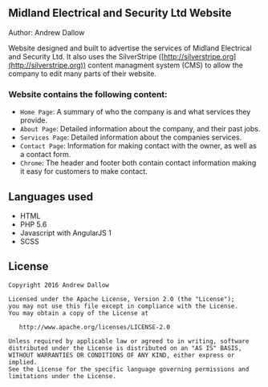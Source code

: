 ## Midland Electrical and Security Ltd Website

Author: Andrew Dallow

Website designed and built to advertise the services of Midland Electrical and Security Ltd. It also uses the SilverStripe ([http://silverstripe.org](http://silverstripe.org)) content managment system (CMS) to allow the company to edit many parts of their website. 

### Website contains the following content:
* `Home Page`: A summary of who the company is and what services they provide.
* `About Page`: Detailed information about the company, and their past jobs.
* `Services Page`: Detailed information about the companies services.
* `Contact Page`: Information for making contact with the owner, as well as a contact form.
* `Chrome`: The header and footer both contain contact information making it easy for customers to make contact. 

## Languages used ##
* HTML
* PHP 5.6
* Javascript with AngularJS 1
* SCSS

## License ##
	Copyright 2016 Andrew Dallow

	Licensed under the Apache License, Version 2.0 (the "License");
	you may not use this file except in compliance with the License.
	You may obtain a copy of the License at

	   http://www.apache.org/licenses/LICENSE-2.0

	Unless required by applicable law or agreed to in writing, software
	distributed under the License is distributed on an "AS IS" BASIS,
	WITHOUT WARRANTIES OR CONDITIONS OF ANY KIND, either express or implied.
	See the License for the specific language governing permissions and
	limitations under the License.
